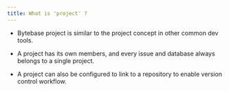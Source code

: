 ```yaml
---
title: What is 'project' ?
---
```


- Bytebase project is similar to the project concept in other common dev tools.

- A project has its own members, and every issue and database always belongs to a single project.

- A project can also be configured to link to a repository to enable version control workflow.
